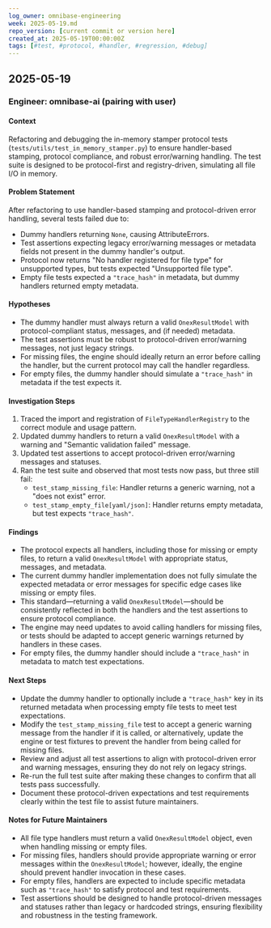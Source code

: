 ```yaml
---
log_owner: omnibase-engineering
week: 2025-05-19.md
repo_version: [current commit or version here]
created_at: 2025-05-19T00:00:00Z
tags: [#test, #protocol, #handler, #regression, #debug]
---
```


## 2025-05-19

### Engineer: omnibase-ai (pairing with user)

#### Context
Refactoring and debugging the in-memory stamper protocol tests (`tests/utils/test_in_memory_stamper.py`) to ensure handler-based stamping, protocol compliance, and robust error/warning handling. The test suite is designed to be protocol-first and registry-driven, simulating all file I/O in memory.

#### Problem Statement
After refactoring to use handler-based stamping and protocol-driven error handling, several tests failed due to:
- Dummy handlers returning `None`, causing AttributeErrors.
- Test assertions expecting legacy error/warning messages or metadata fields not present in the dummy handler's output.
- Protocol now returns "No handler registered for file type" for unsupported types, but tests expected "Unsupported file type".
- Empty file tests expected a `"trace_hash"` in metadata, but dummy handlers returned empty metadata.

#### Hypotheses
- The dummy handler must always return a valid `OnexResultModel` with protocol-compliant status, messages, and (if needed) metadata.
- The test assertions must be robust to protocol-driven error/warning messages, not just legacy strings.
- For missing files, the engine should ideally return an error before calling the handler, but the current protocol may call the handler regardless.
- For empty files, the dummy handler should simulate a `"trace_hash"` in metadata if the test expects it.

#### Investigation Steps
1. Traced the import and registration of `FileTypeHandlerRegistry` to the correct module and usage pattern.
2. Updated dummy handlers to return a valid `OnexResultModel` with a warning and "Semantic validation failed" message.
3. Updated test assertions to accept protocol-driven error/warning messages and statuses.
4. Ran the test suite and observed that most tests now pass, but three still fail:
   - `test_stamp_missing_file`: Handler returns a generic warning, not a "does not exist" error.
   - `test_stamp_empty_file[yaml/json]`: Handler returns empty metadata, but test expects `"trace_hash"`.

#### Findings
- The protocol expects all handlers, including those for missing or empty files, to return a valid `OnexResultModel` with appropriate status, messages, and metadata.
- The current dummy handler implementation does not fully simulate the expected metadata or error messages for specific edge cases like missing or empty files.
- This standard—returning a valid `OnexResultModel`—should be consistently reflected in both the handlers and the test assertions to ensure protocol compliance.
- The engine may need updates to avoid calling handlers for missing files, or tests should be adapted to accept generic warnings returned by handlers in these cases.
- For empty files, the dummy handler should include a `"trace_hash"` in metadata to match test expectations.

#### Next Steps
- Update the dummy handler to optionally include a `"trace_hash"` key in its returned metadata when processing empty file tests to meet test expectations.
- Modify the `test_stamp_missing_file` test to accept a generic warning message from the handler if it is called, or alternatively, update the engine or test fixtures to prevent the handler from being called for missing files.
- Review and adjust all test assertions to align with protocol-driven error and warning messages, ensuring they do not rely on legacy strings.
- Re-run the full test suite after making these changes to confirm that all tests pass successfully.
- Document these protocol-driven expectations and test requirements clearly within the test file to assist future maintainers.

#### Notes for Future Maintainers
- All file type handlers must return a valid `OnexResultModel` object, even when handling missing or empty files.
- For missing files, handlers should provide appropriate warning or error messages within the `OnexResultModel`; however, ideally, the engine should prevent handler invocation in these cases.
- For empty files, handlers are expected to include specific metadata such as `"trace_hash"` to satisfy protocol and test requirements.
- Test assertions should be designed to handle protocol-driven messages and statuses rather than legacy or hardcoded strings, ensuring flexibility and robustness in the testing framework.
